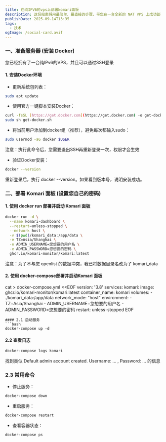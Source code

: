 ```yaml
---
title: 在纯IPV6的vps上部署komari面板
description: 这份指南将用最简单、最直接的步骤，带您在一台全新的 NAT VPS 上成功部署 Komari 面板
publishDate: 2025-09-14T13:35
tags:
  - 技术
ogImage: /social-card.avif
---
```

### 一、准备服务器 (安装 Docker)
您已经拥有了一台纯IPv6的VPS，并且可以通过SSH登录
#### 1. 安装Docker环境  
* 更新系统包列表：
```bash
sudo apt update
```
* 使用官方一键脚本安装Docker：
```bash
curl -fsSL [https://get.docker.com](https://get.docker.com) -o get-docker.sh
sudo sh get-docker.sh
```
* 将当前用户添加到docker组（推荐），避免每次都输入sudo：  
```bash
sudo usermod -aG docker $USER
```
注意：执行此命令后，您需要退出SSH再重新登录一次，权限才会生效
* 验证Docker安装：
```bash
docker --version
```
重新登录后，执行 docker --version。如果看到版本号，说明安装成功。
### 二、部署 Komari 面板 (设置您自己的密码)
#### 1. 使用 docker run 部署并启动 Komari 面板
```bash
docker run -d \
  --name komari-dashboard \
  --restart=unless-stopped \
  --network host \
  -v $(pwd)/komari_data:/app/data \
  -e TZ=Asia/Shanghai \
  -e ADMIN_USERNAME=您想要的用户名 \
  -e ADMIN_PASSWORD=您想要的密码 \
  ghcr.io/komari-monitor/komari:latest
```
注意：为了不与您 openlist 的数据冲突，我已将数据目录名改为了 komari_data
#### 2. 使用 docker-compose部署并启动Komari 面板
cat > docker-compose.yml <<EOF
version: '3.8'
services:
  komari:
    image: ghcr.io/komari-monitor/komari:latest
    container_name: komari
    volumes:
      - ./komari_data:/app/data
    network_mode: "host" 
    environment:
      - TZ=Asia/Shanghai
      - ADMIN_USERNAME=您想要的用户名
      - ADMIN_PASSWORD=您想要的密码
    restart: unless-stopped
EOF
```
#### 2.1 启动服务
```bash
docker-compose up -d
```
#### 2.2 查看日志
```bash
docker-compose logs komari
```
找到类似 Default admin account created. Username: ... , Password: ... 的信息
### 2.3 常用命令
* 停止服务：
```bash
docker-compose down
```
* 重启服务：
```bash
docker-compose restart
```
* 查看容器状态：
```bash
docker-compose ps
```


